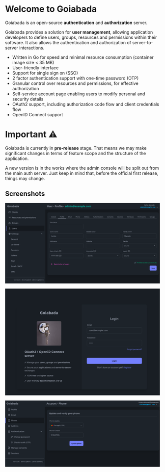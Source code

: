# Welcome to Goiabada

Goiabada is an open-source **authentication** and **authorization** server. 

Goiabada provides a solution for **user management**, allowing application developers to define users, groups, resources and permissions within their software. It also allows the authentication and authorization of server-to-server interactions.

- Written in Go for speed and minimal resource consumption (container image size < 35 MB)
- User-friendly interface
- Support for single sign on (SSO)
- 2 factor authentication support with one-time password (OTP)
- Granular control over resources and permissions, for effective authorization
- Self-service account page enabling users to modify personal and security details
- OAuth2 support, including authorization code flow and client credentials flow
- OpenID Connect support

# Important ⚠️

Goiabada is currently in **pre-release** stage. That means we may make significant changes in terms of feature scope and the structure of the application.

A new version is in the works where the admin console will be split out from the main auth server. Just keep in mind that, before the official first release, things may change.

## Screenshots

![Screenshot](img/screenshot1.png)

![Screenshot](img/screenshot2.png)

![Screenshot](img/screenshot3.png)